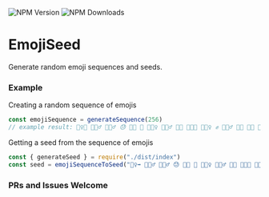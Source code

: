 ![NPM Version](https://img.shields.io/npm/v/emojiseedjs) ![NPM Downloads](https://img.shields.io/npm/dw/emojiseedjs)
# EmojiSeed
Generate random emoji sequences and seeds.

### Example
Creating a random sequence of emojis
```js
const emojiSequence = generateSequence(256)
// example result: 🚶‍♀️‍➡️ 🤵🏿‍♂️ 🙇🏾‍♂️ 😓 🙎🏽 🫷 🧚🏿‍♀ 🙇🏼‍♂️ 🫵🏻 🧑🏽‍🎄 🙅🏽‍♀️ ✊ 🦸🏻‍♂ 🙍🏿 🤜🏿 🧑🏿‍✈ 🙇🏻‍♂️ 👨🏿‍⚖️ 💁🏿‍♀ 👨 👨🏻‍🦱 🫱🏻‍🫲🏽 😛 👮🏻‍♂️ 👱🏽‍♀️ 🤨 👩🏻‍🏭 😀
```

Getting a seed from the sequence of emojis
```js
const { generateSeed } = require("./dist/index")
const seed = emojiSequenceToSeed("🚶‍♀️‍➡️ 🤵🏿‍♂️ 🙇🏾‍♂️ 😓 🙎🏽 🫷 🧚🏿‍♀ 🙇🏼‍♂️ 🫵🏻 🧑🏽‍🎄 🙅🏽‍♀️ ✊ 🦸🏻‍♂ 🙍🏿 🤜🏿 🧑🏿‍✈ 🙇🏻‍♂️ 👨🏿‍⚖️ 💁🏿‍♀ 👨 👨🏻‍🦱 🫱🏻‍🫲🏽 😛 👮🏻‍♂️ 👱🏽‍♀️ 🤨 👩🏻‍🏭 😀", "saltandpepper")
```

### PRs and Issues Welcome
